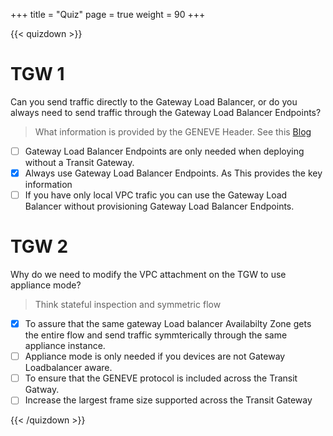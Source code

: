 +++
title = "Quiz"
page = true
weight = 90
+++

{{< quizdown >}}
# TGW 1

Can you send traffic directly to the Gateway Load Balancer, or do you always need to send traffic through the Gateway Load Balancer Endpoints?

> What information is provided by the GENEVE Header. See this [Blog](https://aws.amazon.com/blogs/networking-and-content-delivery/integrate-your-custom-logic-or-appliance-with-aws-gateway-load-balancer/)


- [ ] Gateway Load Balancer Endpoints are only needed when deploying without a Transit Gateway.
- [x] Always use Gateway Load Balancer Endpoints. As This provides the key information 
- [ ] If you have only local VPC trafic you can use the Gateway Load Balancer without provisioning Gateway Load Balancer Endpoints.

# TGW 2

Why do we need to modify the VPC attachment on the TGW to use appliance mode? 

> Think stateful inspection and symmetric flow

- [x] To assure that the same gateway Load balancer Availabilty Zone gets the entire flow and send traffic symmterically through the same appliance instance.
- [ ] Appliance mode is only needed if you devices are not Gateway Loadbalancer aware.
- [ ] To ensure that the GENEVE protocol is included across the Transit Gatway.
- [ ] Increase the largest frame size supported across the Transit Gateway

{{< /quizdown >}}
